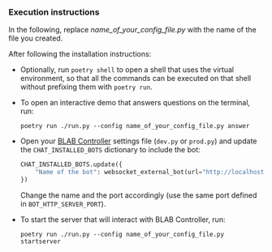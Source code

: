 ### Execution instructions

In the following, replace *name_of_your_config_file.py* with the name of the file you created.

After following the installation instructions:

- Optionally, run `poetry shell` to open a shell that uses the virtual environment, so that
  all the commands can be executed on that shell without prefixing them with `poetry run`.


- To open an interactive demo that answers questions on the terminal, run:

  ```shell
  poetry run ./run.py --config name_of_your_config_file.py answer
  ```

- Open your [BLAB Controller](../../../blab-controller) settings file (`dev.py` or `prod.py`) and update
  the `CHAT_INSTALLED_BOTS` dictionary to include the bot:

  ```python
  CHAT_INSTALLED_BOTS.update({
      "Name of the bot": websocket_external_bot(url="http://localhost:25220"),
  })
  ```

  Change the name and the port accordingly (use the same port defined in `BOT_HTTP_SERVER_PORT`).

- To start the server that will interact with BLAB Controller, run:

  ```shell
  poetry run ./run.py --config name_of_your_config_file.py startserver
  ```
